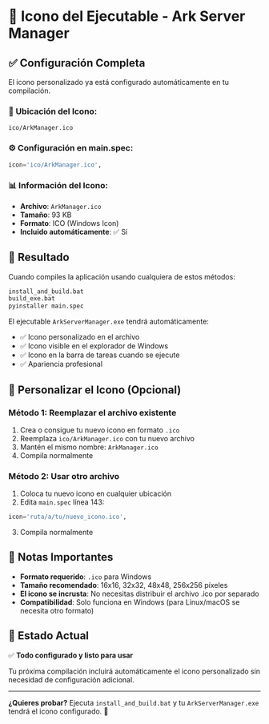 # 🎨 Icono del Ejecutable - Ark Server Manager

## ✅ Configuración Completa

El icono personalizado ya está configurado automáticamente en tu compilación.

### 📁 Ubicación del Icono:

```
ico/ArkManager.ico
```

### ⚙️ Configuración en main.spec:

```python
icon='ico/ArkManager.ico',
```

### 📊 Información del Icono:

- **Archivo**: `ArkManager.ico`
- **Tamaño**: 93 KB
- **Formato**: ICO (Windows Icon)
- **Incluido automáticamente**: ✅ Sí

## 🚀 Resultado

Cuando compiles la aplicación usando cualquiera de estos métodos:

```cmd
install_and_build.bat
build_exe.bat
pyinstaller main.spec
```

El ejecutable `ArkServerManager.exe` tendrá automáticamente:

- ✅ Icono personalizado en el archivo
- ✅ Icono visible en el explorador de Windows
- ✅ Icono en la barra de tareas cuando se ejecute
- ✅ Apariencia profesional

## 🔧 Personalizar el Icono (Opcional)

### Método 1: Reemplazar el archivo existente

1. Crea o consigue tu nuevo icono en formato `.ico`
2. Reemplaza `ico/ArkManager.ico` con tu nuevo archivo
3. Mantén el mismo nombre: `ArkManager.ico`
4. Compila normalmente

### Método 2: Usar otro archivo

1. Coloca tu nuevo icono en cualquier ubicación
2. Edita `main.spec` línea 143:

```python
icon='ruta/a/tu/nuevo_icono.ico',
```

3. Compila normalmente

## 📝 Notas Importantes

- **Formato requerido**: `.ico` para Windows
- **Tamaño recomendado**: 16x16, 32x32, 48x48, 256x256 píxeles
- **El icono se incrusta**: No necesitas distribuir el archivo .ico por separado
- **Compatibilidad**: Solo funciona en Windows (para Linux/macOS se necesita otro formato)

## 🎯 Estado Actual

✅ **Todo configurado y listo para usar**

Tu próxima compilación incluirá automáticamente el icono personalizado sin necesidad de configuración adicional.

---

**¿Quieres probar?** Ejecuta `install_and_build.bat` y tu `ArkServerManager.exe` tendrá el icono configurado. 🎉
